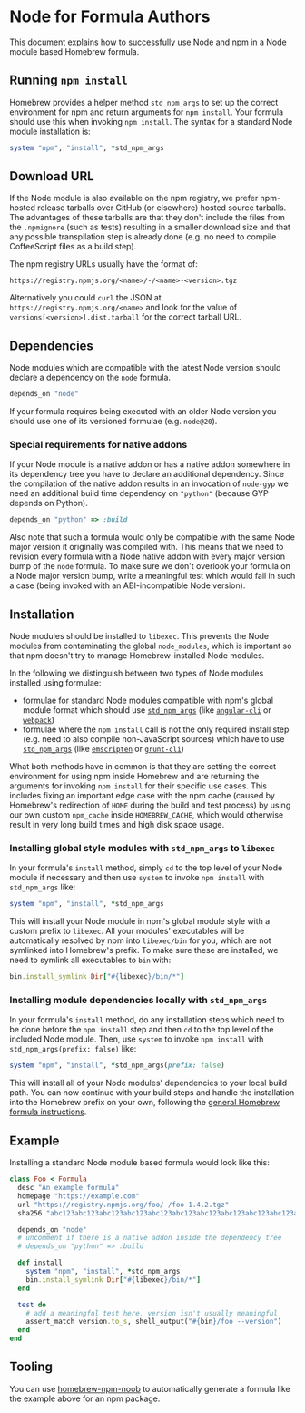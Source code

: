 # Node for Formula Authors

This document explains how to successfully use Node and npm in a Node module based Homebrew formula.

## Running `npm install`

Homebrew provides a helper method `std_npm_args` to set up the correct environment for npm and return arguments for `npm install`. Your formula should use this when invoking `npm install`. The syntax for a standard Node module installation is:

```ruby
system "npm", "install", *std_npm_args
```

## Download URL

If the Node module is also available on the npm registry, we prefer npm-hosted release tarballs over GitHub (or elsewhere) hosted source tarballs. The advantages of these tarballs are that they don't include the files from the `.npmignore` (such as tests) resulting in a smaller download size and that any possible transpilation step is already done (e.g. no need to compile CoffeeScript files as a build step).

The npm registry URLs usually have the format of:

    https://registry.npmjs.org/<name>/-/<name>-<version>.tgz

Alternatively you could `curl` the JSON at `https://registry.npmjs.org/<name>` and look for the value of `versions[<version>].dist.tarball` for the correct tarball URL.

## Dependencies

Node modules which are compatible with the latest Node version should declare a dependency on the `node` formula.

```ruby
depends_on "node"
```

If your formula requires being executed with an older Node version you should use one of its versioned formulae (e.g. `node@20`).

### Special requirements for native addons

If your Node module is a native addon or has a native addon somewhere in its dependency tree you have to declare an additional dependency. Since the compilation of the native addon results in an invocation of `node-gyp` we need an additional build time dependency on `"python"` (because GYP depends on Python).

```ruby
depends_on "python" => :build
```

Also note that such a formula would only be compatible with the same Node major version it originally was compiled with. This means that we need to revision every formula with a Node native addon with every major version bump of the `node` formula. To make sure we don't overlook your formula on a Node major version bump, write a meaningful test which would fail in such a case (being invoked with an ABI-incompatible Node version).

## Installation

Node modules should be installed to `libexec`. This prevents the Node modules from contaminating the global `node_modules`, which is important so that npm doesn't try to manage Homebrew-installed Node modules.

In the following we distinguish between two types of Node modules installed using formulae:

- formulae for standard Node modules compatible with npm's global module format which should use [`std_npm_args`](#installing-global-style-modules-with-std_npm_args-to-libexec) (like [`angular-cli`](https://github.com/Homebrew/homebrew-core/blob/master/Formula/a/angular-cli.rb) or [`webpack`](https://github.com/Homebrew/homebrew-core/blob/HEAD/Formula/w/webpack.rb))
- formulae where the `npm install` call is not the only required install step (e.g. need to also compile non-JavaScript sources) which have to use [`std_npm_args`](#installing-module-dependencies-locally-with-std_npm_args) (like [`emscripten`](https://github.com/Homebrew/homebrew-core/blob/HEAD/Formula/e/emscripten.rb) or [`grunt-cli`](https://github.com/Homebrew/homebrew-core/blob/HEAD/Formula/g/grunt-cli.rb))

What both methods have in common is that they are setting the correct environment for using npm inside Homebrew and are returning the arguments for invoking `npm install` for their specific use cases. This includes fixing an important edge case with the npm cache (caused by Homebrew's redirection of `HOME` during the build and test process) by using our own custom `npm_cache` inside `HOMEBREW_CACHE`, which would otherwise result in very long build times and high disk space usage.

### Installing global style modules with `std_npm_args` to `libexec`

In your formula's `install` method, simply `cd` to the top level of your Node module if necessary and then use `system` to invoke `npm install` with `std_npm_args` like:

```ruby
system "npm", "install", *std_npm_args
```

This will install your Node module in npm's global module style with a custom prefix to `libexec`. All your modules' executables will be automatically resolved by npm into `libexec/bin` for you, which are not symlinked into Homebrew's prefix. To make sure these are installed, we need to symlink all executables to `bin` with:

```ruby
bin.install_symlink Dir["#{libexec}/bin/*"]
```

### Installing module dependencies locally with `std_npm_args`

In your formula's `install` method, do any installation steps which need to be done before the `npm install` step and then `cd` to the top level of the included Node module. Then, use `system` to invoke `npm install` with `std_npm_args(prefix: false)` like:

```ruby
system "npm", "install", *std_npm_args(prefix: false)
```

This will install all of your Node modules' dependencies to your local build path. You can now continue with your build steps and handle the installation into the Homebrew prefix on your own, following the [general Homebrew formula instructions](Formula-Cookbook.md).

## Example

Installing a standard Node module based formula would look like this:

```ruby
class Foo < Formula
  desc "An example formula"
  homepage "https://example.com"
  url "https://registry.npmjs.org/foo/-/foo-1.4.2.tgz"
  sha256 "abc123abc123abc123abc123abc123abc123abc123abc123abc123abc123abc1"

  depends_on "node"
  # uncomment if there is a native addon inside the dependency tree
  # depends_on "python" => :build

  def install
    system "npm", "install", *std_npm_args
    bin.install_symlink Dir["#{libexec}/bin/*"]
  end

  test do
    # add a meaningful test here, version isn't usually meaningful
    assert_match version.to_s, shell_output("#{bin}/foo --version")
  end
end
```

## Tooling

You can use [homebrew-npm-noob](https://github.com/zmwangx/homebrew-npm-noob) to automatically generate a formula like the example above for an npm package.
